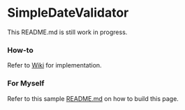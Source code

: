 # SimpleDateValidator

This README.md is still work in progress.

### How-to

Refer to [Wiki](https://github.com/tltan86/SimpleDateValidator/wiki) for implementation.


### For Myself

Refer to this sample [README.md](https://raw.github.com/github/android/master/README.md) on how to build this page.